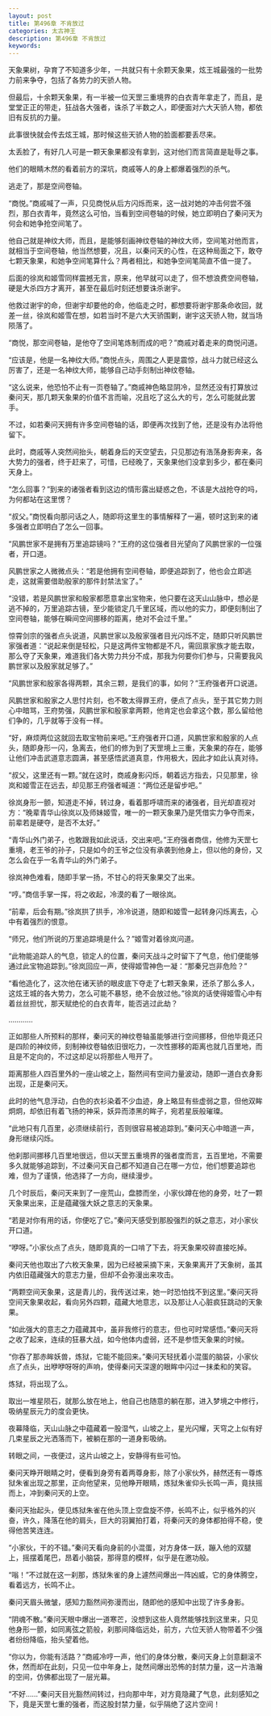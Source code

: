 ```yaml
---
layout: post
title: 第496章 不肯放过
categories: 太古神王
description: 第496章 不肯放过
keywords:
---
```


天象果树，孕育了不知道多少年，一共就只有十余颗天象果，炫王城最强的一批势力前来争夺，包括了各势力的天骄人物。

但最后，十余颗天象果，有一半被一位天罡三重境界的白衣青年拿走了，而且，是堂堂正正的带走，狂战各大强者，诛杀了半数之人，即便面对六大天骄人物，都依旧有反抗的力量。

此事很快就会传去炫王城，那时候这些天骄人物的脸面都要丢尽来。

太丢脸了，有好几人可是一颗天象果都没有拿到，这对他们而言简直是耻辱之事。

他们的眼睛木然的看着前方的深坑，商戚等人的身上都爆着强烈的杀气。

逃走了，那是空间卷轴。

“商悦。”商戚喊了一声，只见商悦从后方闪烁而来，这一战对她的冲击何尝不强烈，那白衣青年，竟然这么可怕，当看到空间卷轴的时候，她立即明白了秦问天为何会和她争抢空间笔了。

他自己就是神纹大师，而且，是能够刻画神纹卷轴的神纹大师，空间笔对他而言，就相当于空间卷轴，他当然想要，况且，以秦问天的心性，在这种局面之下，敢夺七颗天象果，和她争空间笔算什么？两者相比，和她争空间笔简直不值一提了。

后面的徐岚和姬雪同样震撼无言，原来，他早就可以走了，但不想浪费空间卷轴，硬是大杀四方才离开，甚至在最后时刻还想要诛杀谢宇。

他救过谢宇的命，但谢宇却要他的命，他临走之时，都想要将谢宇那条命收回，就差一丝，徐岚和姬雪在想，如若当时不是六大天骄围剿，谢宇这天骄人物，就当场陨落了。

“商悦，那空间卷轴，是他夺了空间笔炼制而成的吧？”商戚对着走来的商悦问道。

“应该是，他是一名神纹大师。”商悦点头，周围之人更是震惊，战斗力就已经这么厉害了，还是一名神纹大师，能够自己动手刻制出神纹卷轴。

“这么说来，他恐怕不止有一页卷轴了。”商戚神色略显阴冷，显然还没有打算放过秦问天，那几颗天象果的价值不言而喻，况且吃了这么大的亏，怎么可能就此罢手。

不过，如若秦问天拥有许多空间卷轴的话，即便再次找到了他，还是没有办法将他留下。

此时，商戚等人突然间抬头，朝着身后的天空望去，只见那边有浩荡身影奔来，各大势力的强者，终于赶来了，可惜，已经晚了，天象果他们没拿到多少，都在秦问天身上。

“怎么回事？”到来的诸强者看到这边的情形露出疑惑之色，不该是大战抢夺的吗，为何都站在这里愣？

“叔父。”商悦看向那问话之人，随即将这里生的事情解释了一遍，顿时这到来的诸多强者立即明白了怎么一回事。

“风鹏世家不是拥有万里追踪镜吗？”王府的这位强者目光望向了风鹏世家的一位强者，开口道。

风鹏世家之人微微点头：“若是他拥有空间卷轴，即便追踪到了，他也会立即逃走，这就需要借助殷家的那件封禁法宝了。”

“没错，若是风鹏世家和殷家都愿意拿出宝物来，他只要在这天山山脉中，想必是逃不掉的，万里追踪古镜，至少能锁定几千里区域，而以他的实力，即便刻制出了空间卷轴，能够在瞬间空间挪移的距离，绝对不会过千里。”

惊霄剑宗的强者点头说道，风鹏世家以及殷家强者目光闪烁不定，随即只听风鹏世家强者道：“说起来倒是轻松，只是这两件宝物都是不凡，需回禀家族才能去取，那么夺了天象果，难道我们各大势力共分不成，那我为何要你们参与，只需要我风鹏世家以及殷家就足够了。”

“风鹏世家和殷家各得两颗，其余三颗，是我们的事，如何？”王府强者开口说道。

风鹏世家和殷家之人思忖片刻，也不敢太得罪王府，便点了点头，至于其它势力则心中暗骂，王府势强，风鹏世家和殷家拿两颗，他肯定也会拿这个数，那么留给他们争的，几乎就等于没有一样。

“好，麻烦两位这就回去取宝物前来吧。”王府强者开口道，风鹏世家和殷家的人点头，随即身形一闪，急离去，他们的修为到了天罡境上三重，天象果的存在，能够让他们冲击武道意志圆满，甚至感悟武道真意，作用极大，因此才如此认真对待。

“叔父，这里还有一颗。”就在这时，商戚身影闪烁，朝着远方指去，只见那里，徐岚和姬雪正在远去，却见那王府强者喊道：“两位还是留步吧。”

徐岚身形一颤，知道走不掉，转过身，看着那呼啸而来的诸强者，目光却直视对方：“晚辈青华山徐岚以及师妹姬雪，唯一的一颗天象果乃是凭借实力争夺而来，前辈若是硬夺，是否不太好。”

“青华山外门弟子，也敢跟我如此说话，交出来吧。”王府强者商信，他修为天罡七重境，老王爷的孙子，只是如今的王爷之位没有承袭到他身上，但以他的身份，又怎么会在乎一名青华山的外门弟子。

徐岚神色难看，随即手掌一扬，不甘心的将天象果交了出来。

“哼。”商信手掌一挥，将之收起，冷漠的看了一眼徐岚。

“前辈，后会有期。”徐岚拱了拱手，冷冷说道，随即和姬雪一起转身闪烁离去，心中有着强烈的恨意。

“师兄，他们所说的万里追踪境是什么？”姬雪对着徐岚问道。

“此物能追踪人的气息，锁定人的位置，秦问天战斗之时留下了气息，他们便能够通过此宝物追踪到。”徐岚回应一声，使得姬雪神色一凝：“那秦兄岂非危险？”

“看他造化了，这次他在诸天骄的眼皮底下夺走了七颗天象果，还杀了那么多人，这炫王城的各大势力，怎么可能不暴怒，绝不会放过他。”徐岚的话使得姬雪心中有着丝丝担忧，那天赋绝伦的白衣青年，能否逃过此劫？

…………

正如那些人所预料的那样，秦问天的神纹卷轴虽能够进行空间挪移，但他毕竟还只是四阶的神纹师，刻制神纹卷轴依旧很吃力，一次性挪移的距离也就几百里地，而且是不定向的，不过这却足以将那些人甩开了。

距离那些人四百里外的一座山坡之上，豁然间有空间力量波动，随即一道白衣身影出现，正是秦问天。

此时的他气息浮动，白色的衣衫染着不少血迹，身上略显有些虚弱之意，但他双眸炯炯，却依旧有着飞扬的神采，妖异而漆黑的眸子，宛若星辰般璀璨。

“此地只有几百里，必须继续前行，否则很容易被追踪到。”秦问天心中暗道一声，身形继续闪烁。

他刹那间挪移几百里地很远，但以天罡五重境界的强者度而言，五百里地，不需要多久就能够追踪到，不过秦问天自己都不知道自己在哪一方位，他们想要追踪也难，但为了谨慎，他选择了一方向，继续漫步。

几个时辰后，秦问天来到了一座荒山，盘膝而坐，小家伙蹲在他的身旁，吐了一颗天象果出来，正是蕴藏强大妖之意志的天象果。

“若是对你有用的话，你便吃了它。”秦问天感受到那股强烈的妖之意志，对小家伙开口道。

“咿呀。”小家伙点了点头，随即竟真的一口啃了下去，将天象果咬碎直接吃掉。

秦问天他也取出了六枚天象果，因为已经被采摘下来，天象果离开了天象树，虽其内依旧蕴藏强大的意志力量，但却不会弥漫出来攻击。

“两颗空间天象果，这是青儿的，我传送过来，她一时恐怕找不到这里。”秦问天将空间天象果收起，看向另外四颗，蕴藏大地意志，以及那让人心脏疯狂跳动的天象果。

“如此强大的意志之力蕴藏其中，虽非我修行的意志，但也可时常感悟。”秦问天将之收了起来，连续的狂暴大战，如今他体内虚弱，还不是参悟天象果的时候。

“你吞了那赤眸妖兽，炼狱，它能不能回来。”秦问天轻抚着小混蛋的脑袋，小家伙点了点头，出咿咿呀呀的声响，使得秦问天深邃的眼眸中闪过一抹柔和的笑容。

炼狱，将出现了么。

取出一堆星陨石，就那么放在地上，他自己也随意的躺在那，进入梦境之中修行，吸纳星辰元力的度会更快。

夜幕降临，天山山脉之中蕴藏着一股湿气，山坡之上，星光闪耀，天穹之上似有好几束星辰之光洒落而下，被躺在那的一道身影吸纳。

转眼之间，一夜便过，这片山坡之上，安静得有些可怕。

秦问天睁开眼睛之时，便看到身旁有着两尊身影，除了小家伙外，赫然还有一尊炼狱朱雀出现之那里，正向他望来，见他睁开眼睛，炼狱朱雀仰头长鸣一声，竟扶摇而上，冲到秦问天的上空。

秦问天抬起头，便见炼狱朱雀在他头顶上空盘旋不停，长鸣不止，似乎格外的兴奋，许久，降落在他的肩头，巨大的羽翼拍打着，将秦问天的身体都拍得不稳，使得他苦笑连连。

“小家伙，干的不错。”秦问天看向身前的小混蛋，对方身体一跃，蹦入他的双腿上，摇摆着尾巴，昂着小脑袋，那得意的模样，似乎是在邀功般。

“嗡！”不过就在这一刹那，炼狱朱雀的身上遽然间爆出一阵凶威，它的身体腾空，看着远方，长鸣不止。

秦问天眉头微皱，感知力豁然间弥漫而出，随即他的感知中出现了许多身影。

“阴魂不散。”秦问天眼中爆出一道寒芒，没想到这些人竟然能够找到这里来，只见他身形一颤，如同离弦之箭般，刹那间降临远处，前方，六位天骄人物带着不少强者纷纷降临，抬头望着他。

“你以为，你能有活路？”商戚冷哼一声，他们的身体分散，秦问天身上剑意翻滚不休，然而却在此刻，只见一位中年身上，陡然间爆出恐怖的封禁力量，这一片浩瀚的空间，仿佛都出现了一层光幕。

“不好……”秦问天目光豁然间转过，扫向那中年，对方竟隐藏了气息，此刻感知之下，竟是天罡七重的强者，而这股封禁力量，似乎隔绝了这片空间！
